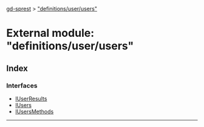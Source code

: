 [gd-sprest](../README.md) > ["definitions/user/users"](../modules/_definitions_user_users_.md)



# External module: "definitions/user/users"

## Index

### Interfaces

* [IUserResults](../interfaces/_definitions_user_users_.iuserresults.md)
* [IUsers](../interfaces/_definitions_user_users_.iusers.md)
* [IUsersMethods](../interfaces/_definitions_user_users_.iusersmethods.md)



---
